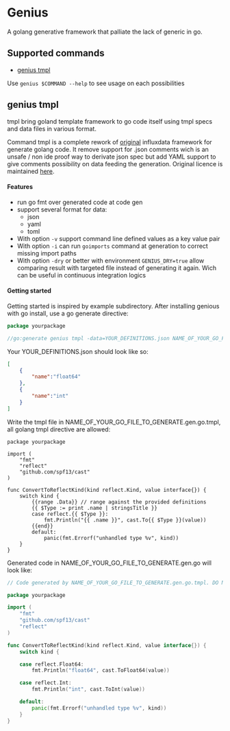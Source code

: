 # Genius

A golang generative framework that palliate the lack of generic in go.

## Supported commands

- [genius tmpl](#genius-tmpl)

Use `genius $COMMAND --help` to see usage on each possibilities

## genius tmpl

tmpl bring goland template framework to go code itself using tmpl specs and data files in various format.


Command tmpl is a complete rework of [original](https://github.com/influxdata/influxdb/tree/master/tools/tmpl)
influxdata framework for generate golang code.
It remove support for .json comments wich is an unsafe / non ide proof way to derivate json spec but add YAML support
to give comments possibility on data feeding the generation.
Original licence is maintained [here](licence/LICENCE).

#### Features
- run go fmt over generated code at code gen
- support several format for data:
    - json
    - yaml
    - toml
- With option `-v` support command line defined values as a key value pair
- With option `-i` can run `goimports` command at generation to correct missing import paths 
- With option `-dry` or better with environment `GENIUS_DRY=true` allow comparing result with targeted file 
instead of generating it again. Wich can be useful in continuous integration logics

#### Getting started

Getting started is inspired by example subdirectory.
After installing genious with go install, use a go generate directive:
```go
package yourpackage

//go:generate genius tmpl -data=YOUR_DEFINITIONS.json NAME_OF_YOUR_GO_FILE_TO_GENERATE.gen.go.tmpl
```

Your YOUR_DEFINITIONS.json should look like so:
```json
[
	{
		"name":"float64"
	},
	{
		"name":"int"
	}
]
```

Write the tmpl file in NAME_OF_YOUR_GO_FILE_TO_GENERATE.gen.go.tmpl, all golang tmpl directive are allowed:

```gotemplate
package yourpackage

import (
	"fmt"
	"reflect"
	"github.com/spf13/cast"
)

func ConvertToReflectKind(kind reflect.Kind, value interface{}) {
	switch kind {
		{{range .Data}} // range against the provided definitions
		{{ $Type := print .name | stringsTitle }}
		case reflect.{{ $Type }}:
			fmt.Println("{{ .name }}", cast.To{{ $Type }}(value))
		{{end}}
		default:
			panic(fmt.Errorf("unhandled type %v", kind))
	}
}
```
Generated code in NAME_OF_YOUR_GO_FILE_TO_GENERATE.gen.go will look like:
```go
// Code generated by NAME_OF_YOUR_GO_FILE_TO_GENERATE.gen.go.tmpl. DO NOT EDIT.

package yourpackage

import (
	"fmt"
	"github.com/spf13/cast"
	"reflect"
)

func ConvertToReflectKind(kind reflect.Kind, value interface{}) {
	switch kind {

	case reflect.Float64:
		fmt.Println("float64", cast.ToFloat64(value))

	case reflect.Int:
		fmt.Println("int", cast.ToInt(value))

	default:
		panic(fmt.Errorf("unhandled type %v", kind))
	}
}
```
